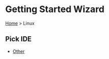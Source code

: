 # Getting Started Wizard

[Home](/docs/wiz/readme.md) > Linux

## Pick IDE
 * [Other](picktest_Linux_Other.md)
